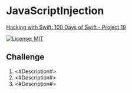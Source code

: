 # JavaScriptInjection

[Hacking with Swift: 100 Days of Swift - Project 19][1]

[![License: MIT](https://img.shields.io/badge/License-MIT-yellow.svg)](https://opensource.org/licenses/MIT)

## Challenge

1. <#Description#>
2. <#Description#>
3. <#Description#>

[1]: https://www.hackingwithswift.com/100/67